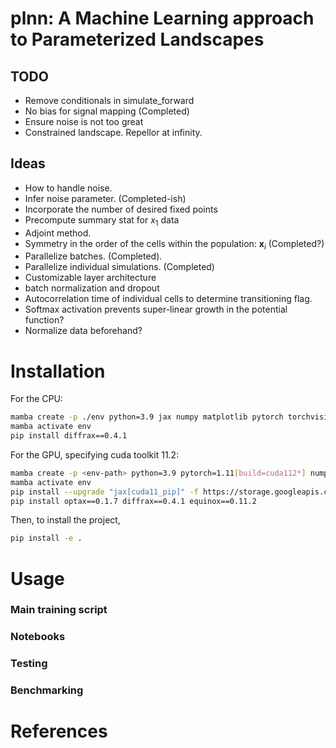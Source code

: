 # plnn: A Machine Learning approach to Parameterized Landscapes

## TODO

* Remove conditionals in simulate_forward
* No bias for signal mapping (Completed)
* Ensure noise is not too great
* Constrained landscape. Repellor at infinity.

## Ideas

* How to handle noise.
* Infer noise parameter. (Completed-ish)
* Incorporate the number of desired fixed points
* Precompute summary stat for $x_1$ data
* Adjoint method.
* Symmetry in the order of the cells within the population: $\boldsymbol{x}_i$ (Completed?)
* Parallelize batches. (Completed).
* Parallelize individual simulations. (Completed)
* Customizable layer architecture
* batch normalization and dropout
* Autocorrelation time of individual cells to determine transitioning flag. 
* Softmax activation prevents super-linear growth in the potential function?
* Normalize data beforehand?

# Installation
For the CPU:
```bash
mamba create -p ./env python=3.9 jax numpy matplotlib pytorch torchvision equinox optax ipykernel pytest
mamba activate env
pip install diffrax==0.4.1
```

For the GPU, specifying cuda toolkit 11.2:
```bash
mamba create -p <env-path> python=3.9 pytorch=1.11[build=cuda112*] numpy=1.24 matplotlib= 3.7 pytest=7.4 tqdm ipykernel ipywidgets
mamba activate env
pip install --upgrade "jax[cuda11_pip]" -f https://storage.googleapis.com/jax-releases/jax_cuda_releases.html
pip install optax==0.1.7 diffrax==0.4.1 equinox==0.11.2
```

Then, to install the project,
```bash
pip install -e .
```

# Usage

### Main training script

### Notebooks

### Testing

### Benchmarking

# References
